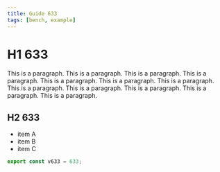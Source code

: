 ```yaml
---
title: Guide 633
tags: [bench, example]
---
```


# H1 633

This is a paragraph. This is a paragraph. This is a paragraph. This is a paragraph. This is a paragraph. This is a paragraph. This is a paragraph. This is a paragraph. This is a paragraph. This is a paragraph. This is a paragraph. This is a paragraph. 

## H2 633

- item A
- item B
- item C

```ts
export const v633 = 633;
```